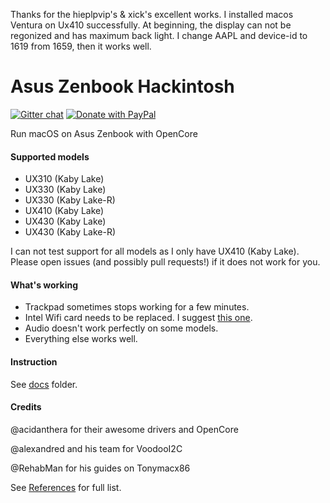 Thanks for the hieplpvip's & xick's excellent works. I installed macos Ventura on Ux410 successfully.
At beginning, the display can not be regonized and has maximum back light. 
I change AAPL and device-id to 1619 from 1659, then it works well.

# Asus Zenbook Hackintosh

[![Gitter chat](https://img.shields.io/gitter/room/nwjs/nw.js.svg?colorB=ed1965)](https://gitter.im/ASUS-ZENBOOK-HACKINTOSH/Lobby)
[![Donate with PayPal](https://img.shields.io/badge/paypal-donate-red.svg)](https://paypal.me/lebhiep)

Run macOS on Asus Zenbook with OpenCore

#### Supported models

- UX310 (Kaby Lake)
- UX330 (Kaby Lake)
- UX330 (Kaby Lake-R)
- UX410 (Kaby Lake)
- UX430 (Kaby Lake)
- UX430 (Kaby Lake-R)

I can not test support for all models as I only have UX410 (Kaby Lake). Please open issues (and possibly pull requests!) if it does not work for you.

#### What's working

- Trackpad sometimes stops working for a few minutes.
- Intel Wifi card needs to be replaced. I suggest [this one](https://www.aliexpress.com/item/4000631796433.html).
- Audio doesn't work perfectly on some models.
- Everything else works well.

#### Instruction

See [docs](https://github.com/hieplpvip/Asus-Zenbook-Hackintosh/tree/master/docs) folder.

#### Credits

@acidanthera for their awesome drivers and OpenCore

@alexandred and his team for VoodooI2C

@RehabMan for his guides on Tonymacx86

See [References](../../wiki/References) for full list.
